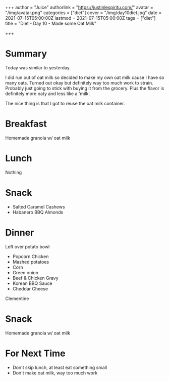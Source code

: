 +++
author = "Juice"
authorlink = "https://justinlespiritu.com/"
avatar = "/img/avatar.png"
categories = ["diet"]
cover = "/img/day10diet.jpg"
date = 2021-07-15T05:00:00Z
lastmod = 2021-07-15T05:00:00Z
tags = ["diet"]
title = "Diet - Day 10 - Made some Oat Milk"

+++
# Summary

Today was similar to yesterday.  

I did run out of oat milk so decided to make my own oat milk cause I have so many oats. Turned out okay but definitely way too much work to strain.  Probably just going to stick with buying it from the grocery.  Plus the flavor is definitely more oaty and less like a 'milk'.

The nice thing is that I got to reuse the oat milk container.

# Breakfast

Homemade granola w/ oat milk

# Lunch

Nothing

# Snack 

* Salted Caramel Cashews
* Habanero BBQ Almonds

# Dinner

Left over potato bowl

* Popcorn Chicken
* Mashed potatoes
* Corn
* Green onion
* Beef & Chicken Gravy
* Korean BBQ Sauce
* Cheddar Cheese

Clementine

# Snack

Homemade granola w/ oat milk

# For Next Time

* Don't skip lunch,  at least eat something small
* Don't make oat milk, way too much work